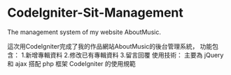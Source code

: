 # CodeIgniter-Sit-Management
The management system of my website AboutMusic.

這次用CodeIgniter完成了我的作品網站AboutMusic的後台管理系統，
功能包含：
  1.新增專輯資料
  2.修改已有專輯資料
  3.留言回覆
使用技術：
  主要為 jQuery 和 ajax 搭配 php 框架 CodeIgniter 的使用規範
